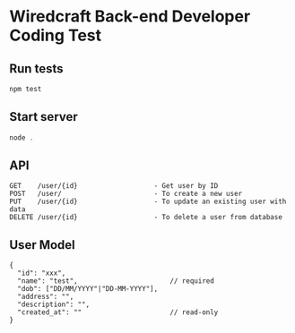 # Wiredcraft Back-end Developer Coding Test

## Run tests

```js
npm test
```

## Start server

```js
node .
```

## API

```
GET    /user/{id}                   - Get user by ID
POST   /user/                       - To create a new user
PUT    /user/{id}                   - To update an existing user with data
DELETE /user/{id}                   - To delete a user from database
```

## User Model

```
{
  "id": "xxx",
  "name": "test",                       // required
  "dob": ["DD/MM/YYYY"|"DD-MM-YYYY"],
  "address": "",
  "description": "",
  "created_at": ""                      // read-only
}
```
